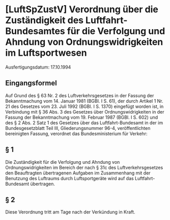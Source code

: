 # [LuftSpZustV] Verordnung über die Zuständigkeit des Luftfahrt-Bundesamtes für die Verfolgung und Ahndung von Ordnungswidrigkeiten im Luftsportwesen

Ausfertigungsdatum: 17.10.1994

 

## Eingangsformel

Auf Grund des § 63 Nr. 2 des Luftverkehrsgesetzes in der Fassung der Bekanntmachung vom 14. Januar 1981 (BGBl. I S. 61), der durch Artikel 1 Nr. 21 des Gesetzes vom 23. Juli 1992 (BGBl. I S. 1370) eingefügt worden ist, in Verbindung mit § 36 Abs. 3 des Gesetzes über Ordnungswidrigkeiten in der Fassung der Bekanntmachung vom 19. Februar 1987 (BGBl. I S. 602) und des § 2 Abs. 2 Satz 1 des Gesetzes über das Luftfahrt-Bundesamt in der im Bundesgesetzblatt Teil III, Gliederungsnummer 96-4, veröffentlichten bereinigten Fassung, verordnet das Bundesministerium für Verkehr:


## § 1

Die Zuständigkeit für die Verfolgung und Ahndung von Ordnungswidrigkeiten im Bereich der nach § 31c des Luftverkehrsgesetzes den Beauftragten übertragenen Aufgaben im Zusammenhang mit der Benutzung des Luftraums durch Luftsportgeräte wird auf das Luftfahrt-Bundesamt übertragen.


## § 2

Diese Verordnung tritt am Tage nach der Verkündung in Kraft.

